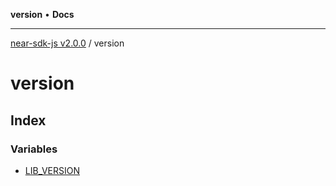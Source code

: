 **version** • **Docs**

***

[near-sdk-js v2.0.0](../packages.md) / version

# version

## Index

### Variables

- [LIB\_VERSION](variables/LIB_VERSION.md)
